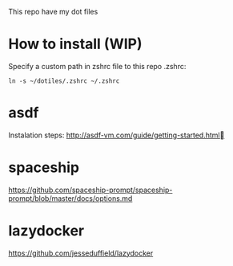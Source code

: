 This repo have my dot files

# How to install (WIP)

Specify a custom path in zshrc file to this repo .zshrc:

`ln -s ~/dotiles/.zshrc ~/.zshrc`


# asdf

Instalation steps:
http://asdf-vm.com/guide/getting-started.html

# spaceship

https://github.com/spaceship-prompt/spaceship-prompt/blob/master/docs/options.md

# lazydocker

https://github.com/jesseduffield/lazydocker
